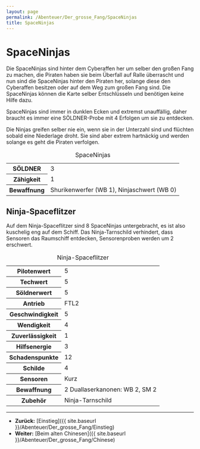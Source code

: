 ```yaml
---
layout: page
permalink: /Abenteuer/Der_grosse_Fang/SpaceNinjas
title: SpaceNinjas
---
```


# SpaceNinjas

Die SpaceNinjas sind hinter dem Cyberaffen her um selber den großen Fang zu machen, die Piraten haben sie beim Überfall auf Ralle überrascht und nun sind die SpaceNinjas hinter den Piraten her, solange diese den Cyberaffen besitzen oder auf dem Weg zum großen Fang sind. Die SpaceNinjas können die Karte selber Entschlüsseln und benötigen keine Hilfe dazu.

SpaceNinjas sind immer in dunklen Ecken und extremst unauffällig, daher braucht es immer eine SÖLDNER-Probe mit 4 Erfolgen um sie zu entdecken.

Die Ninjas greifen selber nie ein, wenn sie in der Unterzahl sind und flüchten sobald eine Niederlage droht. Sie sind aber extrem hartnäckig und werden solange es geht die Piraten verfolgen.

<table>
<caption>SpaceNinjas</caption>
<tbody>
<tr><th>SÖLDNER</th><td>3</td></tr>
<tr><th>Zähigkeit</th><td>1</td></tr>
<tr><th>Bewaffnung</th><td>Shurikenwerfer (WB 1), Ninjaschwert (WB 0)</td></tr>
</tbody>
</table>

## Ninja-Spaceflitzer

Auf dem Ninja-Spaceflitzer sind 8 SpaceNinjas untergebracht, es ist also kuschelig eng auf dem Schiff. Das Ninja-Tarnschild verhindert, dass Sensoren das Raumschiff entdecken, Sensorenproben werden um 2 erschwert.

<table>
<caption>Ninja-Spaceflitzer</caption>
<tbody>
<tr><th>Pilotenwert</th><td>5</td></tr>
<tr><th>Techwert</th><td>5</td></tr>
<tr><th>Söldnerwert</th><td>5</td></tr>
<tr><th>Antrieb</th><td>FTL2</td></tr>
<tr><th>Geschwindigkeit</th><td>5</td></tr>
<tr><th>Wendigkeit</th><td>4</td></tr>
<tr><th>Zuverlässigkeit</th><td>1</td></tr>
<tr><th>Hilfsenergie</th><td>3</td></tr>
<tr><th>Schadenspunkte</th><td>12</td></tr>
<tr><th>Schilde</th><td>4</td></tr>
<tr><th>Sensoren</th><td>Kurz</td></tr>
<tr><th>Bewaffnung</th><td>2 Duallaserkanonen: WB 2, SM 2</td></tr>
<tr><th>Zubehör</th><td>Ninja-Tarnschild</td></tr>
</tbody>
</table>

***

- **Zurück:** [Einstieg]({{ site.baseurl }}/Abenteuer/Der_grosse_Fang/Einstieg)
- **Weiter:** [Beim alten Chinesen]({{ site.baseurl }}/Abenteuer/Der_grosse_Fang/Chinese)

